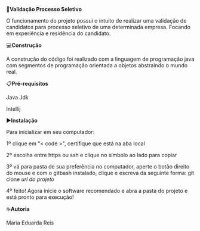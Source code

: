 🎯**Validação Processo Seletivo**

O funcionamento do projeto possui o intuito de realizar uma validação de candidatos para processo seletivo de uma determinada empresa. Focando em experiência e residência do candidato.

💻**Construção**

A construção do código foi realizado com a linguagem de programação java
com segmentos de programação orientada a objetos abstraindo o mundo real.

📋**Pré-requisitos**

Java Jdk

Intellij

▶️**Instalação**

Para inicializar em seu computador:

1º clique em "< code >", certifique que está na aba local

2º escolha entre https ou ssh e clique no símbolo ao lado para copiar

3º vá para pasta de sua preferência no computador, aperte o botão direito do mouse e com o gitbash
instalado, clique e escreva da seguinte forma: git clone *url do projeto*

4º feito! Agora inicie o software recomendado e abra a pasta do projeto e está pronto para execução!

☕**Autoria**

Maria Eduarda Reis






